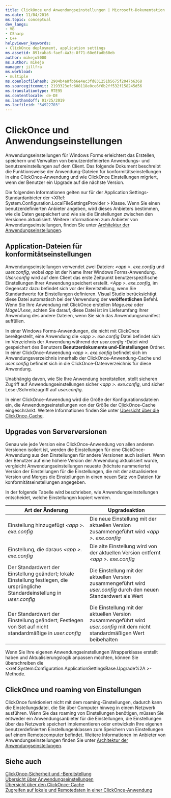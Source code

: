 ```yaml
---
title: ClickOnce und Anwendungseinstellungen | Microsoft-Dokumentation
ms.date: 11/04/2016
ms.topic: conceptual
dev_langs:
- VB
- CSharp
- C++
helpviewer_keywords:
- ClickOnce deployment, application settings
ms.assetid: 891caba6-faef-4a3c-8f71-60e6fadb60eb
author: mikejo5000
ms.author: mikejo
manager: jillfra
ms.workload:
- multiple
ms.openlocfilehash: 2904b4a8fbb6e4ec3fd831251b5675f2047b6368
ms.sourcegitcommit: 2193323efc608118e0ce6f6b2ff532f158245d56
ms.translationtype: MTE95
ms.contentlocale: de-DE
ms.lasthandoff: 01/25/2019
ms.locfileid: "54922703"
---
```

# <a name="clickonce-and-application-settings"></a>ClickOnce und Anwendungseinstellungen
Anwendungseinstellungen für Windows Forms erleichtert das Erstellen, speichern und Verwalten von benutzerdefinierten Anwendungs- und benutzereinstellungen auf dem Client. Das folgende Dokument beschreibt die Funktionsweise der Anwendung-Dateien für konformitätseinstellungen in eine ClickOnce-Anwendung und wie ClickOnce Einstellungen migriert, wenn der Benutzer ein Upgrade auf die nächste Version.  
  
 Die folgenden Informationen gelten nur für der Application Settings-Standardanbieter der \<XRef: System.Configuration.LocalFileSettingsProvider > Klasse. Wenn Sie einen benutzerdefinierten Anbieter angeben, wird dieses Anbieters bestimmen, wie die Daten gespeichert und wie sie die Einstellungen zwischen den Versionen aktualisiert. Weitere Informationen zum Anbieter von Anwendungseinstellungen, finden Sie unter [Architektur der Anwendungseinstellungen](/dotnet/framework/winforms/advanced/application-settings-architecture).  
  
## <a name="application-settings-files"></a>Application-Dateien für konformitätseinstellungen  
 Anwendungseinstellungen verwendet zwei Dateien:  *\<app >. exe.config* und *user.config*, wobei *app* ist der Name Ihrer Windows Forms-Anwendung. *User.config* wird auf dem Client das erste Zeitpunkt benutzerspezifische Einstellungen Ihrer Anwendung speichert erstellt. *\<App >. exe.config*, im Gegensatz dazu befindet sich vor der Bereitstellung, wenn Sie Standardwerte für Einstellungen definieren. Visual Studio berücksichtigt diese Datei automatisch bei der Verwendung der **veröffentlichen** Befehl. Wenn Sie Ihre Anwendung mit ClickOnce erstellen *Mage.exe* oder *MageUI.exe*, achten Sie darauf, diese Datei ist im Lieferumfang Ihrer Anwendung des andere Dateien, wenn Sie sich das Anwendungsmanifest auffüllen.  
  
 In einer Windows Forms-Anwendungen, die nicht mit ClickOnce bereitgestellt, eine Anwendung die  *\<app >. exe.config* Datei befindet sich im Verzeichnis der Anwendung während der *user.config* -Datei wird gespeichert des Benutzers **Benutzerdokumente und-Einstellungen** Ordner. In einer ClickOnce-Anwendung  *\<app >. exe.config* befindet sich im Anwendungsverzeichnis innerhalb der ClickOnce-Anwendung-Cache und *user.config* befindet sich in die ClickOnce-Datenverzeichnis für diese Anwendung.  
  
 Unabhängig davon, wie Sie Ihre Anwendung bereitstellen, stellt sicheren Zugriff auf Anwendungseinstellungen sicher  *\<app >. exe.config*, und sicher Lese-/Schreibzugriff auf *user.config*.  
  
 In einer ClickOnce-Anwendung wird die Größe der Konfigurationsdateien ein, die Anwendungseinstellungen von der Größe der ClickOnce-Cache eingeschränkt. Weitere Informationen finden Sie unter [Übersicht über die ClickOnce-Cache](../deployment/clickonce-cache-overview.md).  
  
## <a name="version-upgrades"></a>Upgrades von Serverversionen  
 Genau wie jede Version eine ClickOnce-Anwendung von allen anderen Versionen isoliert ist, werden die Einstellungen für eine ClickOnce-Anwendung aus den Einstellungen für andere Versionen auch isoliert. Wenn der Benutzer auf eine höhere Version der Anwendung aktualisiert wurde, vergleicht Anwendungseinstellungen neueste (höchste nummerierte) Version der Einstellungen für die Einstellungen, die mit der aktualisierten Version und Merges die Einstellungen in einen neuen Satz von Dateien für konformitätseinstellungen angegeben.  
  
 In der folgende Tabelle wird beschrieben, wie Anwendungseinstellungen entscheidet, welche Einstellungen kopiert werden.  
  
|Art der Änderung|Upgradeaktion|  
|--------------------|--------------------|  
|Einstellung hinzugefügt  *\<app >. exe.config*|Die neue Einstellung mit der aktuellen Version zusammengeführt wird  *\<app >. exe.config*|  
|Einstellung, die daraus  *\<app >. exe.config*|Die alte Einstellung wird von der aktuellen Version entfernt  *\<app >. exe.config*|  
|Der Standardwert der Einstellung geändert; lokale Einstellung festlegen, die ursprüngliche Standardeinstellung in *user.config*|Die Einstellung mit der aktuellen Version zusammengeführt wird *user.config* durch den neuen Standardwert als Wert|  
|Der Standardwert der Einstellung geändert; Festlegen von Set auf nicht standardmäßige in *user.config*|Die Einstellung mit der aktuellen Version zusammengeführt wird *user.config* mit dem nicht standardmäßigen Wert beibehalten|  
  
Wenn Sie Ihre eigenen Anwendungseinstellungen Wrapperklasse erstellt haben und Aktualisierungslogik anpassen möchten, können Sie überschreiben die \<xref:System.Configuration.ApplicationSettingsBase.Upgrade%2A >-Methode.  
  
## <a name="clickonce-and-roaming-settings"></a>ClickOnce und roaming von Einstellungen  
 ClickOnce funktioniert nicht mit dem roaming-Einstellungen, dadurch kann die Einstellungsdatei, die Sie über Computer hinweg in einem Netzwerk ausführen. Wenn Sie das roaming von Einstellungen benötigen, müssen Sie entweder ein Anwendungsanbieter für die Einstellungen, die Einstellungen über das Netzwerk speichert implementieren oder entwickeln Ihre eigenen benutzerdefinierten Einstellungenklassen zum Speichern von Einstellungen auf einem Remotecomputer befindet. Weitere Informationen im Anbieter von Anwendungseinstellungen finden Sie unter [Architektur der Anwendungseinstellungen](/dotnet/framework/winforms/advanced/application-settings-architecture).  
  
## <a name="see-also"></a>Siehe auch  
 [ClickOnce-Sicherheit und -Bereitstellung](../deployment/clickonce-security-and-deployment.md)   
 [Übersicht über Anwendungseinstellungen](/dotnet/framework/winforms/advanced/application-settings-overview)   
 [Übersicht über den ClickOnce-Cache](../deployment/clickonce-cache-overview.md)   
 [Zugreifen auf lokale und Remotedaten in einer ClickOnce-Anwendung](../deployment/accessing-local-and-remote-data-in-clickonce-applications.md)